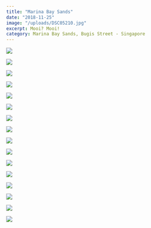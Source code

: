 ```yaml
---
title: "Marina Bay Sands"
date: "2018-11-25"
image: "/uploads/DSC05210.jpg"
excerpt: Mooi? Mooi!
category: Marina Bay Sands, Bugis Street - Singapore
---
```


![](/uploads/DSC05210-700x394.jpg)

![](/uploads/DSC05221-700x394.jpg)

![](/uploads/DSC05235-700x394.jpg)

![](/uploads/DSC05251-700x394.jpg)

![](/uploads/DSC05248-700x394.jpg)

![](/uploads/DSC05277-1-700x394.jpg)

![](/uploads/DSC05306-700x394.jpg)

![](/uploads/DSC05338-700x394.jpg)

![](/uploads/DSC05358-700x394.jpg)

![](/uploads/DSC05369-700x394.jpg)

![](/uploads/DSC05374-700x394.jpg)

![](/uploads/DSC05379-700x394.jpg)

![](/uploads/DSC05424-700x394.jpg)

![](/uploads/DSC05426-700x394.jpg)

![](/uploads/DSC05432-700x394.jpg)

![](/uploads/DSC05465-700x394.jpg)
